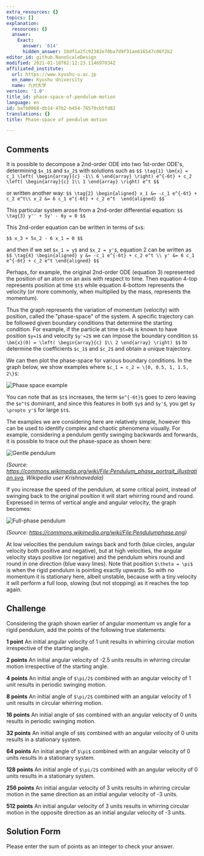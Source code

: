```yaml
---
extra_resources: {}
topics: []
explanation:
  resources: {}
  answer:
    Exact:
      answer: '614'
      hidden_answer: 1bdf1a2fc92382e70ba7d9f31ae616547c06f2b2
editor_id: github.NanoScaleDesign
modified: 2021-01-18T02:12:23.114697034Z
affiliated_institute:
  url: https://www.kyushu-u.ac.jp
  en_name: Kyushu University
  name: 九州大学
version: '1.0'
title_id: phase-space-of-pendulum-motion
language: en
id: bafb0068-db14-47b2-b454-76570cb5fd82
translations: {}
title: Phase-space of pendulum motion

---
```


## Comments
It is possible to decompose a 2nd-order ODE into two 1st-order ODE's, determining `$x_1$` and `$x_2$` with solutions such as
`$$ \tag{1}
    \bm{x} = c_1 \left(
        \begin{array}{c}
            -1\\
            6
        \end{array}
    \right) e^{-6t} +
    c_2 \left(
        \begin{array}{c}
            1\\
            1
        \end{array}
    \right) e^t
$$`

or written another way:
`$$ \tag{2}
    \begin{aligned}
        x_1 &= -c_1 e^{-6t} + c_2 e^t\\
        x_2 &= 6 c_1 e^{-6t} + c_2 e^t 
    \end{aligned}
$$`

This particular system arose from a 2nd-order differential equation:
`$$ \tag{3}
    y'' + 5y' - 6y = 0
$$`

This 2nd-order equation can be written in terms of `$x$`:

`$$
    x_3 + 5x_2 - 6 x_1 = 0
$$`

and then if we set `$x_1 = y$` and `$x_2 = y'$`, equation 2 can be written as
`$$ \tag{4}
\begin{aligned}
    y &= -c_1 e^{-6t} + c_2 e^t \\
    y' &= 6 c_1 e^{-6t} + c_2 e^t
\end{aligned}
$$`

Perhaps, for example, the original 2nd-order ODE (equation 3) represented the position of an atom on an axis with respect to time. Then equation 4-top represents position at time `$t$` while equation 4-bottom represents the velocity (or more commonly, when multiplied by the mass, represents the momentum).

Thus the graph represents the variation of momentum (velocity) with position, called the "phase-space" of the system. A specific trajectory can be followed given boundary conditions that determine the starting condition. For example, if the particle at time `$t=0$` is known to have position `$y=1$` and velocity `$y'=2$` we can impose the boundary condition
`$$
    \bm{x}(0) = \left(
        \begin{array}{c}
            1\\
            2
        \end{array}
    \right)
$$`
to determine the coefficients `$c_1$` and `$c_2$` and obtain a unique trajectory.

We can then plot the phase-space for various boundary conditions. In the graph below, we show examples where `$c_1 = c_2 = \{0, 0.5, 1, 1.5, 2\}$`:

![Phase space example](/api/v0/teachers/github.NanoScaleDesign/resources/public/4f69f6fb-adb0-42ae-b24b-e75e67f294f0.jpeg/4f69f6fb-adb0-42ae-b24b-e75e67f294f0.jpeg)

You can note that as `$t$` increases, the term `$e^{-6t}$` goes to zero leaving the `$e^t$` dominant, and since this features in both `$y$` and `$y'$`, you get `$y \propto y'$` for large `$t$`.

The examples we are considering here are relatively simple, however this can be used to identify complex and chaotic phenomena visually. For example, considering a pendulum gently swinging backwards and forwards, it is possible to trace out the phase-space as shown here:

![Gentle pendulum](/api/v0/teachers/github.NanoScaleDesign/resources/public/cda7b705-9677-4410-9bcb-bde27ea76e39.jpeg/cda7b705-9677-4410-9bcb-bde27ea76e39.jpeg)

*(Source: https://commons.wikimedia.org/wiki/File:Pendulum_phase_portrait_illustration.svg, Wikipedia user Krishnavedala)*

If you increase the speed of the pendulum, at some critical point, instead of swinging back to the original position it will start whirring round and round. Expressed in terms of vertical angle and angular velocity, the graph becomes:

![Full-phase pendulum](/api/v0/teachers/github.NanoScaleDesign/resources/public/23014471-15d0-4cff-a778-940837fd39ba.jpeg/23014471-15d0-4cff-a778-940837fd39ba.jpeg)

*(Source: https://commons.wikimedia.org/wiki/File:Pendulumphase.png)*

At low velocities the pendulum swings back and forth (blue circles, angular velocity both positive and negative), but at high velocities, the angular velocity stays positive (or negative) and the pendulum whirs round and round in one direction (blue wavy lines). Note that position `$\theta = \pi$` is when the rigid pendulum is pointing exactly upwards. So with no momentum it is stationary here, albeit unstable, because with a tiny velocity it will perform a full loop, slowing (but not stopping) as it reaches the top again.


## Challenge
Considering the graph shown earlier of angular momentum vs angle for a rigid pendulum, add the points of the following true statements:

**1 point** An initial angular velocity of 1 unit results in whirring circular motion irrespective of the starting angle.

**2 points** An initial angular velocity of -2.5 units results in whirring circular motion irrespective of the starting angle.

**4 points** An initial angle of `$\pi/2$` combined with an angular velocity of 1 unit results in periodic swinging motion.

**8 points** An initial angle of `$\pi/2$` combined with an angular velocity of 1 unit results in circular whirring motion.

**16 points** An initial angle of `$0$` combined with an angular velocity of 0 units results in periodic swinging motion.

**32 points** An initial angle of `$0$` combined with an angular velocity of 0 units results in a stationary system.

**64 points** An initial angle of `$\pi$` combined with an angular velocity of 0 units results in a stationary system.

**128 points** An initial angle of `$\pi/2$` combined with an angular velocity of 0 units results in a stationary system.

**256 points** An initial angular velocity of 3 units results in whirring circular motion in the same direction as an initial angular velocity of -3 units.

**512 points** An initial angular velocity of 3 units results in whirring circular motion in the opposite direction as an initial angular velocity of -3 units.

## Solution Form
Please enter the sum of points as an integer to check your answer.
